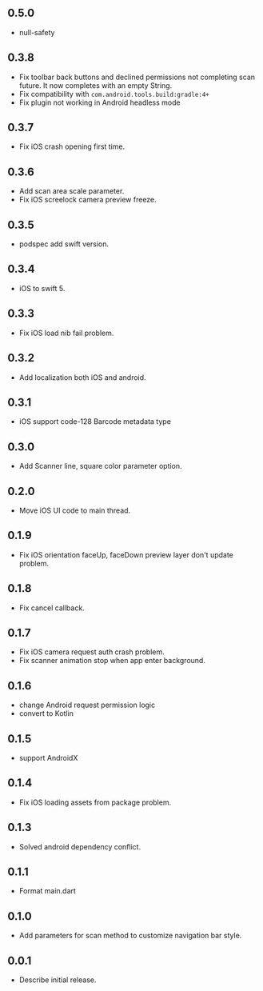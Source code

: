 ## 0.5.0
* null-safety
## 0.3.8

* Fix toolbar back buttons and declined permissions not completing scan future. It now completes with an empty String.
* Fix compatibility with `com.android.tools.build:gradle:4+`
* Fix plugin not working in Android headless mode

## 0.3.7

* Fix iOS crash opening first time.

## 0.3.6

* Add scan area scale parameter.
* Fix iOS screelock camera preview freeze. 

## 0.3.5

* podspec add swift version.

## 0.3.4

* iOS to swift 5.

## 0.3.3

* Fix iOS load nib fail problem. 

## 0.3.2

* Add localization both iOS and android. 

## 0.3.1

* iOS support code-128 Barcode metadata type

## 0.3.0

* Add Scanner line, square color parameter option.

## 0.2.0

* Move iOS UI code to main thread.

## 0.1.9

* Fix iOS orientation faceUp, faceDown preview layer don't update problem.

## 0.1.8

* Fix cancel callback.

## 0.1.7

* Fix iOS camera request auth crash problem.
* Fix scanner animation stop when app enter background.

## 0.1.6

* change Android request permission logic
* convert to Kotlin

## 0.1.5

* support AndroidX

## 0.1.4

* Fix iOS loading assets from package problem.

## 0.1.3

*  Solved android dependency conflict.

## 0.1.1

*  Format main.dart

## 0.1.0

*  Add parameters for scan method to customize navigation bar style.

## 0.0.1

*  Describe initial release.
